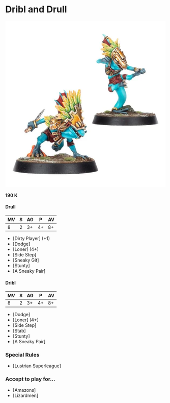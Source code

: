 # Dribl and Drull

![](../media/starplayers/DrullDrible2.webp)

**190 K**

#### Drull
| MV | S | AG | P  | AV |
| -- | - | -- | -- | -- |
| 8  | 2 | 3+ | 4+ | 8+ |

* [Dirty Player] (+1)
* [Dodge]
* [Loner] (4+)
* [Side Step]
* [Sneaky Git]
* [Stunty]
* [A Sneaky Pair]

#### Dribl
| MV | S | AG | P  | AV |
| -- | - | -- | -- | -- |
| 8  | 2 | 3+ | 4+ | 8+ |

* [Dodge]
* [Loner] (4+)
* [Side Step]
* [Stab]
* [Stunty]
* [A Sneaky Pair]

### Special Rules
* [Lustrian Superleague]

### Accept to play for...
* [Amazons]
* [Lizardmen]
